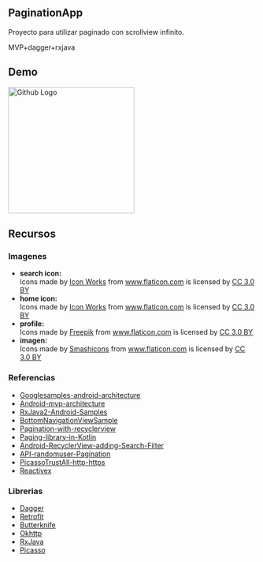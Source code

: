 ## PaginationApp
Proyecto para utilizar paginado con scrollview infinito.

MVP+dagger+rxjava

## Demo
<img src="https://github.com/alexx19/PaginationApp/blob/master/Android/app-pagination-demo.gif" width="256" title="Github Logo">


## Recursos
### Imagenes
  * **search icon:** <div>Icons made by <a href="https://www.flaticon.com/authors/icon-works" title="Icon Works">Icon Works</a> from <a href="https://www.flaticon.com/" 			    title="Flaticon">www.flaticon.com</a> is licensed by <a href="http://creativecommons.org/licenses/by/3.0/" 			    title="Creative Commons BY 3.0" target="_blank">CC 3.0 BY</a></div>
  * **home icon:** <div>Icons made by <a href="https://www.flaticon.com/authors/icon-works" title="Icon Works">Icon Works</a> from <a href="https://www.flaticon.com/" 			    title="Flaticon">www.flaticon.com</a> is licensed by <a href="http://creativecommons.org/licenses/by/3.0/" 			    title="Creative Commons BY 3.0" target="_blank">CC 3.0 BY</a></div>
  * **profile:** <div>Icons made by <a href="https://www.freepik.com/" title="Freepik">Freepik</a> from <a href="https://www.flaticon.com/" 			    title="Flaticon">www.flaticon.com</a> is licensed by <a href="http://creativecommons.org/licenses/by/3.0/" 			    title="Creative Commons BY 3.0" target="_blank">CC 3.0 BY</a></div>
  * **imagen:** <div>Icons made by <a href="https://www.flaticon.com/authors/smashicons" title="Smashicons">Smashicons</a> from <a href="https://www.flaticon.com/" 			    title="Flaticon">www.flaticon.com</a> is licensed by <a href="http://creativecommons.org/licenses/by/3.0/" 			    title="Creative Commons BY 3.0" target="_blank">CC 3.0 BY</a></div>
    
    
### Referencias
  * [Googlesamples-android-architecture](https://github.com/googlesamples/android-architecture)
  * [Android-mvp-architecture](https://github.com/MindorksOpenSource/android-mvp-architecture)
  * [RxJava2-Android-Samples](https://github.com/amitshekhariitbhu/RxJava2-Android-Samples)
  * [BottomNavigationViewSample](https://github.com/DevExchanges/BottomNavigationViewSample)
  * [Pagination-with-recyclerview](https://medium.com/@etiennelawlor/pagination-with-recyclerview-1cb7e66a502b)
  * [Paging-library-in-Kotlin](https://medium.com/@asheshb/android-architecture-components-and-paging-library-in-kotlin-infinite-scrolling-with-network-c75b6cd183c0)
  * [Android-RecyclerView-adding-Search-Filter](https://www.androidhive.info/2017/11/android-recyclerview-with-search-filter-functionality/)
  * [API-randomuser-Pagination](https://randomuser.me/documentation#pagination)
  * [PicassoTrustAll-http-https](https://stackoverflow.com/questions/49793979/picasso-does-not-load-some-url-included-http-or-https)
  * [Reactivex](http://reactivex.io/documentation/observable.html)
  
### Librerias
  * [Dagger](https://google.github.io/dagger/)
  * [Retrofit](https://square.github.io/retrofit/)
  * [Butterknife](http://jakewharton.github.io/butterknife/)
  * [Okhttp](https://square.github.io/okhttp/)
  * [RxJava](https://github.com/ReactiveX/RxJava)
  * [Picasso](https://square.github.io/picasso/)
  
